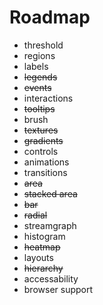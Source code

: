 # Roadmap

- threshold
- regions
- labels
- ~~legends~~
- ~~events~~
- interactions
- ~~tooltips~~
- brush
- ~~textures~~
- ~~gradients~~
- controls
- animations
- transitions
- ~~area~~
- ~~stacked area~~
- ~~bar~~
- ~~radial~~
- streamgraph
- histogram
- ~~heatmap~~
- layouts
- ~~hierarchy~~
- accessability
- browser support
